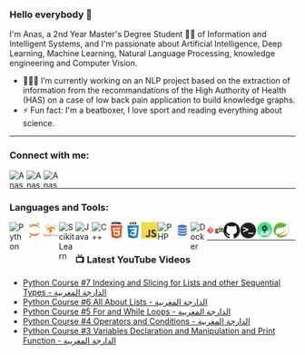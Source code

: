 ### Hello everybody 👋

I'm Anas, a 2nd Year Master's Degree Student 👨‍🎓 of Information and Intelligent Systems, and I'm passionate about Artificial Intelligence, Deep Learning, Machine Learning, Natural Language Processing, knowledge engineering and Computer Vision.

- 👨🏽‍💻 I’m currently working on an NLP project based on the extraction of information from the recommandations of the High Authority of Health (HAS) on a case of low back pain application to build knowledge graphs.
- ⚡ Fun fact: I'm a beatboxer, I love sport and reading everything about science.

---

### Connect with me:

<a href="https://www.linkedin.com/in/anas-azdad-245b48208/">
  <img align="left" alt="Anas LinkedIn" width="30px" height="30px" src="https://cdn.icon-icons.com/icons2/1753/PNG/512/iconfinder-social-media-applications-14linkedin-4102586_113786.png" />
</a>

<a href="https://twitter.com/AnasAzdad">
  <img align="left" alt="Anas Twitter" width="30px" height="30px" src="https://cdn.icon-icons.com/icons2/1753/PNG/512/iconfinder-social-media-applications-6twitter-4102580_113802.png" />
</a>

<a href="https://www.youtube.com/channel/UCmQ4g5V4SL1qJD4XduOp3SA">
  <img align="left" alt="Anas YouTube Channel" width="30px" height="30px" src="https://user-images.githubusercontent.com/65866281/133908246-5f799532-5f46-45ca-8555-348828c1c55f.png" />
</a>

<br/>

---

### Languages and Tools:

<img align="left" alt="Python" width="29px" src="https://user-images.githubusercontent.com/65866281/133908171-0fcf9c54-2e65-479d-bee6-fa1b24a7feb8.png" />
<img align="left" alt="Jupyter-notebook" width="29px" src="https://raw.githubusercontent.com/github/explore/80688e429a7d4ef2fca1e82350fe8e3517d3494d/topics/jupyter-notebook/jupyter-notebook.png" />
<img align="left" alt="Tensorflow" width="29px" src="https://raw.githubusercontent.com/github/explore/80688e429a7d4ef2fca1e82350fe8e3517d3494d/topics/tensorflow/tensorflow.png" />
<img align="left" alt="ScikitLearn" width="29px" src="https://img2.freepng.fr/20180805/kff/kisspng-scikit-learn-python-computer-icons-scikit-image-ma-data-science-ermlab-software-5b67c768dfc2b8.4692877115335279129165.jpg" />
<img align="left" alt="Java" width="29px" src="https://user-images.githubusercontent.com/65866281/133908721-1d5c6ec7-6412-4460-8df1-9ed825b4e91b.png" />
<img align="left" alt="C++" width="29px" src="https://user-images.githubusercontent.com/65866281/133908339-62fe16db-0cd9-4541-be11-fe14ffe8e7e9.png" />
<img align="left" alt="HTML5" width="29px" src="https://raw.githubusercontent.com/github/explore/80688e429a7d4ef2fca1e82350fe8e3517d3494d/topics/html/html.png" />
<img align="left" alt="CSS3" width="29px" src="https://raw.githubusercontent.com/github/explore/80688e429a7d4ef2fca1e82350fe8e3517d3494d/topics/css/css.png" />
<img align="left" alt="JavaScript" width="29px" src="https://raw.githubusercontent.com/github/explore/80688e429a7d4ef2fca1e82350fe8e3517d3494d/topics/javascript/javascript.png" />
<img align="left" alt="PHP" width="29px" src="https://user-images.githubusercontent.com/65866281/133908481-0ddfebb4-70fa-4aba-ba5c-152fa015ea2a.png" />
<img align="left" alt="SQL" width="29px" src="https://raw.githubusercontent.com/github/explore/80688e429a7d4ef2fca1e82350fe8e3517d3494d/topics/sql/sql.png" />
<img align="left" alt="Docker" width="29px" src="https://user-images.githubusercontent.com/65866281/133908392-fe8514a9-6d50-4019-8af4-a7a2107e6847.png" />
<img align="left" alt="Git" width="29px" src="https://raw.githubusercontent.com/github/explore/80688e429a7d4ef2fca1e82350fe8e3517d3494d/topics/git/git.png" />
<img align="left" alt="GitHub" width="29px" src="https://raw.githubusercontent.com/github/explore/78df643247d429f6cc873026c0622819ad797942/topics/github/github.png" />
<img align="left" alt="Terminal" width="29px" src="https://raw.githubusercontent.com/github/explore/80688e429a7d4ef2fca1e82350fe8e3517d3494d/topics/terminal/terminal.png" />
<img align="left" alt="Android-Studio" width="29px" src="https://raw.githubusercontent.com/github/explore/44926f43f6a0d183b5965bebd1e77069ab00c26a/topics/android-studio/android-studio.png" />

<img align="left" alt="springboot" width="29px" src="https://raw.githubusercontent.com/github/explore/80688e429a7d4ef2fca1e82350fe8e3517d3494d/topics/spring-boot/spring-boot.png" />


<br>

---

### 📺 Latest YouTube Videos

<!-- YOUTUBE:START -->
- [Python Course #7 Indexing and Slicing for Lists and other Sequential Types - الدارجة المغربية](https://www.youtube.com/watch?v=1-1NWkGXIM4)
- [Python Course #6 All About Lists - الدارجة المغربية](https://www.youtube.com/watch?v=C5yaUs9uVew)
- [Python Course #5 For and While Loops - الدارجة المغربية](https://www.youtube.com/watch?v=jYA5tnX7EyA)
- [Python Course #4 Operators and Conditions - الدارجة المغربية](https://www.youtube.com/watch?v=m1ylRoC9pT8)
- [Python Course #3 Variables Declaration and Manipulation and Print Function - الدارجة المغربية](https://www.youtube.com/watch?v=RQhv0-vokvw)
<!-- YOUTUBE:END -->

<!--
**LearnToCode180/LearnToCode180** is a ✨ _special_ ✨ repository because its `README.md` (this file) appears on your GitHub profile.

Here are some ideas to get you started:

- 🔭 I’m currently working on ...
- 🌱 I’m currently learning ...
- 👯 I’m looking to collaborate on ...
- 🤔 I’m looking for help with ...
- 💬 Ask me about ...
- 📫 How to reach me: ...
- 😄 Pronouns: ...
- ⚡ Fun fact: ...
-->

